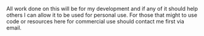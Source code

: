 All work done on this will be for my development and if any of it should help others I can allow it to be used for personal use. For those that might to use code or resources here for commercial use should contact me first via email.
